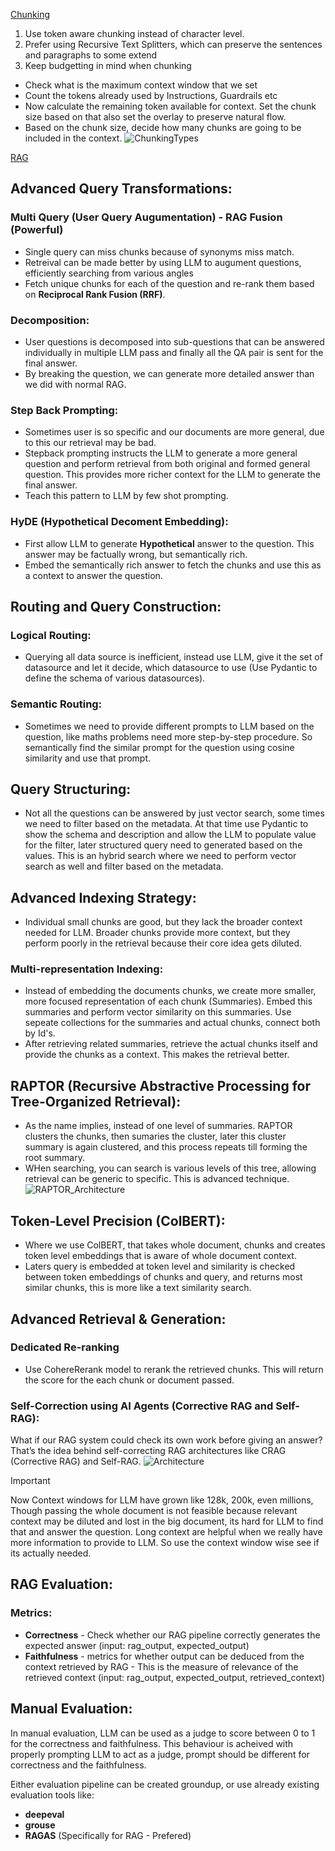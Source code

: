[Chunking](https://ai.gopubby.com/chunking-for-llms-windows-retrieval-and-cost-4e849378f834)
1. Use token aware chunking instead of character level.
2. Prefer using Recursive Text Splitters, which can preserve the sentences and paragraphs to some extend
3. Keep budgetting in mind when chunking
- Check what is the maximum context window that we set
- Count the tokens already used by Instructions, Guardrails etc
- Now calculate the remaining token available for context. Set the chunk size based on that also set the overlay to preserve natural flow.
- Based on the chunk size, decide how many chunks are going to be included in the context.
![ChunkingTypes](https://miro.medium.com/v2/resize:fit:2000/format:webp/1*DK7ioZtQsUpArrZoXeDAzQ.png)

[RAG](https://levelup.gitconnected.com/building-the-entire-rag-ecosystem-and-optimizing-every-component-8f23349b96a4)
## Advanced Query Transformations:
### Multi Query (User Query Augumentation)  - RAG Fusion (Powerful)
- Single query can miss chunks because of synonyms miss match.
- Retreival can be made better by using LLM to augument questions, efficiently searching from various angles
- Fetch unique chunks for each of the question and re-rank them based on **Reciprocal Rank Fusion (RRF)**.
### Decomposition:
- User questions is decomposed into sub-questions that can be answered individually in multiple LLM pass and finally all the QA pair is sent for the final answer.
-  By breaking the question, we can generate more detailed answer than we did with normal RAG.
### Step Back Prompting:
- Sometimes user is so specific and our documents are more general, due to this our retrieval may be bad.
- Stepback prompting instructs the LLM to generate a more general question and perform retrieval from both original and formed general question. This provides more richer context for the LLM to generate the final answer.
- Teach this pattern to LLM by few shot prompting.
### HyDE (Hypothetical Decoment Embedding):
- First allow LLM to generate **Hypothetical** answer to the question. This answer may be factually wrong, but semantically rich.
- Embed the semantically rich answer to fetch the chunks and use this as a context to answer the question.
## Routing and Query Construction:
### Logical Routing:
- Querying all data source is inefficient, instead use LLM, give it the set of datasource and let it decide, which datasource to use (Use Pydantic to define the schema of various datasources).
### Semantic Routing:
- Sometimes we need to provide different prompts to LLM based on the question, like maths problems need more step-by-step procedure. So semantically find the similar prompt for the question using cosine similarity and use that prompt.
## Query Structuring:
- Not all the questions can be answered by just vector search, some times we need to filter based on the metadata. At that time use Pydantic to show the schema and description and allow the LLM to populate value for the filter, later structured query need to generated based on the values. This is an hybrid search where we need to perform vector search as well and filter based on the metadata.
## Advanced Indexing Strategy:
- Individual small chunks are good, but they lack the broader context needed for LLM. Broader chunks provide more context, but they perform poorly in the retrieval because their core idea gets diluted.
### Multi-representation Indexing:
- Instead of embedding the documents chunks, we create more smaller, more focused representation of each chunk (Summaries). Embed this summaries and perform vector similarity on this summaries. Use sepeate collections for the summaries and actual chunks, connect both by Id's. 
- After retrieving related summaries, retrieve the actual chunks itself and provide the chunks as a context. This makes the retrieval better.
## RAPTOR (Recursive Abstractive Processing for Tree-Organized Retrieval):
- As the name implies, instead of one level of summaries. RAPTOR clusters the chunks, then sumaries the cluster, later this cluster summary is again clustered, and this process repeats till forming the root summary.
- WHen searching, you can search is various levels of this tree, allowing retrieval can be generic to specific. This is advanced technique.
![RAPTOR_Architecture](https://miro.medium.com/v2/resize:fit:4800/format:webp/1*95v0K13O2rvsAYJ96ldhew.png)

## Token-Level Precision (ColBERT):
- Where we use ColBERT, that takes whole document, chunks and creates token level embeddings that is aware of whole document context.
- Laters query is embedded at token level and similarity is checked between token embeddings of chunks and query, and returns most similar chunks, this is more like a text similarity search.

## Advanced Retrieval & Generation:
### Dedicated Re-ranking
- Use CohereRerank model to rerank the retrieved chunks. This will return the score for the each chunk or document passed.

### Self-Correction using AI Agents (Corrective RAG and Self-RAG):
What if our RAG system could check its own work before giving an answer? That’s the idea behind self-correcting RAG architectures like CRAG (Corrective RAG) and Self-RAG.
![Architecture](https://miro.medium.com/v2/resize:fit:1400/format:webp/1*LpQrsvNj09aJPMhhh4fc-A.png)

> [!IMPORTANT]
> Now Context windows for LLM have grown like 128k, 200k, even millions, Though passing the whole document is not feasible because relevant context may be diluted and lost in the big document, its hard for LLM to find that and answer the question. Long context are helpful when we really have more information to provide to LLM. So use the context window wise see if its actually needed.

## RAG Evaluation:
### Metrics:
- **Correctness** - Check whether our RAG pipeline correctly generates the expected answer (input: rag_output, expected_output)
- **Faithfulness** - metrics for whether output can be deduced from the context retrieved by RAG - This is the measure of relevance of the retrieved context (input: rag_output, expected_output, retrieved_context)

## Manual Evaluation:
In manual evaluation, LLM can be used as a judge to score between 0 to 1 for the correctness and faithfulness. This behaviour is acheived with properly prompting LLM to act as a judge, prompt should be different for correctness and the faithfulness.

Either evaluation pipeline can be created groundup, or use already existing evaluation tools like:
- **deepeval**
- **grouse**
- **RAGAS** (Specifically for RAG - Prefered)

